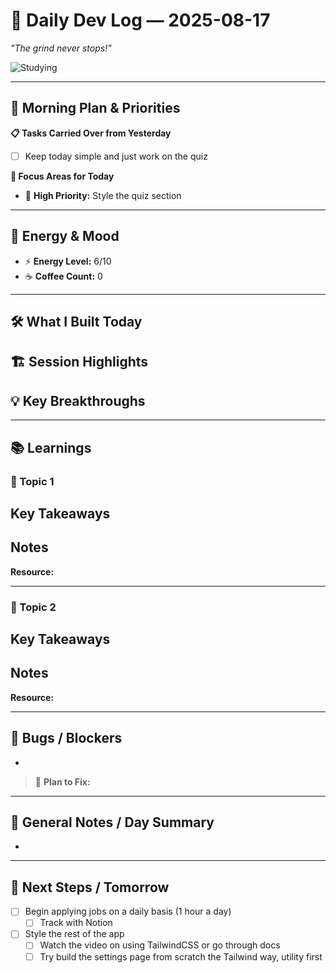 # 🚀 Daily Dev Log — 2025-08-17  

*"The grind never stops!"*  

![Studying](https://i.pinimg.com/originals/d8/6f/3a/d86f3ab8192f5589eca93cd7725ad8e4.gif)  

---

## 🌅 Morning Plan & Priorities  

**📋 Tasks Carried Over from Yesterday**  
- [ ] Keep today simple and just work on the quiz

**🎯 Focus Areas for Today**  
- 🔴 **High Priority:** Style the quiz section
---

## 🔋 Energy & Mood  

- ⚡ **Energy Level:** 6/10  
- ☕ **Coffee Count:** 0

---

## 🛠️ What I Built Today  

**🏗️ Session Highlights**  
-  

**💡 Key Breakthroughs**  
-  

---

## 📚 Learnings  

### 📌 Topic 1  
**Key Takeaways**  
-  

**Notes**  
-  

**Resource:**  

---

### 📌 Topic 2  
**Key Takeaways**  
-  

**Notes**  
-  

**Resource:**  

---

## 🐛 Bugs / Blockers  

-  

> 🎯 **Plan to Fix:**  

---

## 📝 General Notes / Day Summary  

-  

---

## 🔮 Next Steps / Tomorrow  

- [ ]  Begin applying jobs on a daily basis (1 hour a day)
	- [ ] Track with Notion
- [ ] Style the rest of the app
	- [ ] Watch the video on using TailwindCSS or go through docs
	- [ ] Try build the settings page from scratch the Tailwind way, utility first